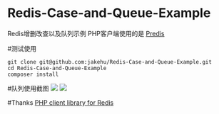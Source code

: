 # Redis-Case-and-Queue-Example
Redis增删改查以及队列示例
PHP客户端使用的是 [Predis](https://github.com/nrk/predis)

#测试使用
```
git clone git@github.com:jakehu/Redis-Case-and-Queue-Example.git
cd Redis-Case-and-Queue-Example
composer install
```

#队列使用截图
![](http://7xni6a.com1.z0.glb.clouddn.com/15-10-15/36970986.jpg)
![](http://7xni6a.com1.z0.glb.clouddn.com/15-10-15/6010511.jpg)

#Thanks
[PHP client library for Redis](https://github.com/nrk/predis)